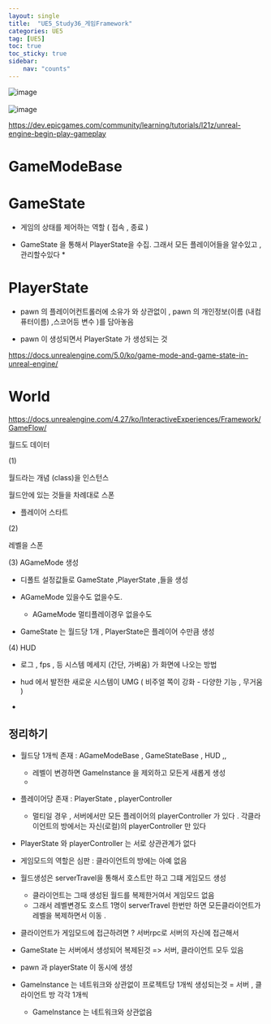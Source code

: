 ```yaml
---
layout: single
title:  "UE5_Study36_게임Framework"
categories: UE5
tag: [UE5]
toc: true
toc_sticky: true
sidebar:
    nav: "counts"
---
```

![image](https://github.com/silverlnng/NetworkClass/assets/112385982/230921c2-45a3-456e-8f8a-eda8f9e86ab7)
<br>
<br>
![image](https://github.com/silverlnng/NetworkClass/assets/112385982/86404196-af6e-49b3-bd94-e95cb728b1c5)

<https://dev.epicgames.com/community/learning/tutorials/l21z/unreal-engine-begin-play-gameplay>

# GameModeBase 

# GameState

* 게임의 상태를 제어하는 역할 ( 접속 , 종료 )

* GameState 을 통해서 PlayerState을 수집. 그래서 모든 플레이어들을 알수있고 , 관리할수있다
    * 

# PlayerState

* pawn 의 플레이어컨트롤러에 소유가 와 상관없이 , pawn 의 개인정보(이름 (내컴퓨터이름) ,스코어등 변수 )를 담아놓음

* pawn 이 생성되면서 PlayerState 가 생성되는 것

<https://docs.unrealengine.com/5.0/ko/game-mode-and-game-state-in-unreal-engine/>

# World

<https://docs.unrealengine.com/4.27/ko/InteractiveExperiences/Framework/GameFlow/>

월드도 데이터

(1)

월드라는 개념 (class)을 인스턴스

월드안에 있는 것들을 차례대로 스폰 
- 플레이어 스타트 

(2)

레벨을 스폰


(3) AGameMode 생성

* 디폴트 설정값들로 GameState ,PlayerState ,들을 생성 

* AGameMode 있을수도 없을수도.
    * AGameMode 멀티플레이경우 없을수도 

* GameState 는 월드당 1개 , PlayerState은 플레이어 수만큼 생성 

(4) HUD

* 로그 , fps , 등 시스템 메세지 (간단, 가벼움) 가 화면에 나오는 방법


* hud 에서 발전한  새로운 시스템이 UMG ( 비주얼 쪽이 강화 - 다양한 기능 , 무거움 )

* 

## 정리하기

* 월드당 1개씩 존재   : AGameModeBase , GameStateBase , HUD ,,
    * 레벨이 변경하면 GameInstance 을 제외하고 모든게 새롭게 생성 
    * 
    
* 플레이어당 존재 : PlayerState ,  playerController
    * 멀티일 경우 , 서버에서만 모든 플레이어의 playerController 가 있다 . 각클라이언트의 방에서는 자신(로컬)의 playerController 만 있다


* PlayerState 와 playerController 는 서로 상관관계가 없다


* 게임모드의 역할은 심판 : 클라이언트의 방에는 아예 없음
   
* 월드생성은 serverTravel을 통해서 호스트만  하고 그떄 게임모드 생성

    * 클라이언트는 그때 생성된 월드를 복제한거여서 게임모드 없음
    * 그래서 레벨변경도 호스트 1명이 serverTravel 한번만 하면 모든클라이언트가 레벨을 복제하면서 이동 .


* 클라이언트가 게임모드에 접근하려면 ? 서버rpc로 서버의 자신에 접근해서 

* GameState 는 서버에서 생성되어 복제된것 => 서버, 클라이언트 모두 있음 

* pawn 과 playerState 이 동시에 생성 

* GameInstance 는 네트워크와 상관없이 프로젝트당 1개씩 생성되는것 = 서버 , 클라이언트 방 각각 1개씩
    * GameInstance 는 네트워크와 상관없음



